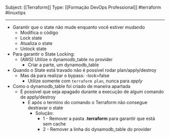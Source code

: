 Subject: [[Terraform]] 
Type: [[Formação DevOps Professional]]  #terraform #linuxtips

---
- Garantir que o state não mude enquanto você estiver mudando
	- Modifica o código
	- Lock state
	- Atualiza o state
	- Unlock state
- Para garantir o State Locking:
	- (AWS) Utilize o dynamodb_table no provider
		- Criar a parte, um dynamodb_table
- Quando o State está travado não é possível rodar plan/apply/destroy
	- Mas dá para realizar o bypass: -lock=false
		- Utilize somente com ```terraform plan```, nunca para *apply*
- Como o dynamodb_table foi criado de maneira apartada
	- É possível que seja apagado durante a execução de algum comando de apply/destroy
		- E após o termino do comando o Terraform não consegue destravar o state
			- Solução: 
				- 1 - Remover a pasta **.terraform** para garantir que está sem cache
				- 2 - Remover a linha do dynamodb_table do provider